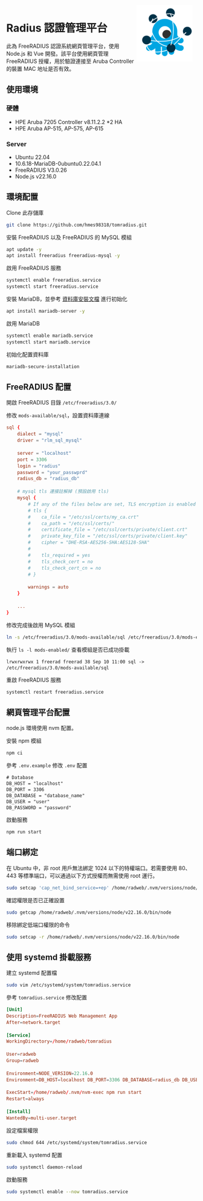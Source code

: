 <img width="150" height="150" align="right" style="float: right; margin: 0 10px 0 0;" alt="freeradius-network" src="public/img/freeradius-network.svg">

# Radius 認證管理平台
此為 FreeRADIUS 認證系統網頁管理平台，使用 Node.js 和 Vue 開發。該平台使用網頁管理 FreeRADIUS 授權，用於驗證連接至 Aruba Controller 的裝置 MAC 地址是否有效。  


## 使用環境
### 硬體
* HPE Aruba 7205 Controller v8.11.2.2 *2 HA
* HPE Aruba AP-515, AP-575, AP-615

### Server
* Ubuntu 22.04
* 10.6.18-MariaDB-0ubuntu0.22.04.1
* FreeRADIUS V3.0.26
* Node.js v22.16.0


## 環境配置
Clone 此存儲庫  
```bash
git clone https://github.com/hmes98318/tomradius.git
```

安裝 FreeRADIUS 以及 FreeRADIUS 的 MySQL 模組  
```bash
apt update -y
apt install freeradius freeradius-mysql -y
```

啟用 FreeRADIUS 服務  
```bash
systemctl enable freeradius.service
systemctl start freeradius.service
```

安裝 MariaDB，並參考 [資料庫安裝文檔](./database/mysql/README.md) 進行初始化  
```bash
apt install mariadb-server -y
```

啟用 MariaDB  
```bash
systemctl enable mariadb.service
systemctl start mariadb.service
```

初始化配置資料庫
```bash
mariadb-secure-installation
```


## FreeRADIUS 配置
開啟 FreeRADIUS 目錄 `/etc/freeradius/3.0/`  

修改 `mods-available/sql`，設置資料庫連線  
```conf
sql {
    dialect = "mysql"
    driver = "rlm_sql_mysql"

    server = "localhost"
    port = 3306
    login = "radius"
    password = "your_passwprd"
    radius_db = "radius_db"

    # mysql tls 連接註解掉 (預設啟用 tls)
    mysql {
        # If any of the files below are set, TLS encryption is enabled
        # tls {
        #    ca_file = "/etc/ssl/certs/my_ca.crt"
        #    ca_path = "/etc/ssl/certs/"
        #    certificate_file = "/etc/ssl/certs/private/client.crt"
        #    private_key_file = "/etc/ssl/certs/private/client.key"
        #    cipher = "DHE-RSA-AES256-SHA:AES128-SHA"
        #
        #    tls_required = yes
        #    tls_check_cert = no
        #    tls_check_cert_cn = no
        # }

        warnings = auto
    }

    ...
}
```

修改完成後啟用 MySQL 模組  
```bash
ln -s /etc/freeradius/3.0/mods-available/sql /etc/freeradius/3.0/mods-enabled/
```

執行 `ls -l mods-enabled/` 查看模組是否已成功掛載
```
lrwxrwxrwx 1 freerad freerad 38 Sep 10 11:00 sql -> /etc/freeradius/3.0/mods-available/sql
```

重啟 FreeRADIUS 服務  
```bash
systemctl restart freeradius.service
```


## 網頁管理平台配置
node.js 環境使用 nvm 配置。  

安裝 npm 模組  
```bash
npm ci
```

參考 `.env.example` 修改 `.env` 配置  
```env
# Database
DB_HOST = "localhost"
DB_PORT = 3306
DB_DATABASE = "database_name"
DB_USER = "user"
DB_PASSWORD = "password"
```

啟動服務  
```bash
npm run start
```


## 端口綁定
在 Ubuntu 中，非 root 用戶無法綁定 1024 以下的特權端口。若需要使用 80、443 等標準端口，可以通過以下方式授權而無需使用 root 運行。  

```bash
sudo setcap 'cap_net_bind_service=+ep' /home/radweb/.nvm/versions/node/v22.16.0/bin/node
```

確認權限是否已正確設置
```bash
sudo getcap /home/radweb/.nvm/versions/node/v22.16.0/bin/node
```

移除綁定低端口權限的命令  
```bash
sudo setcap -r /home/radweb/.nvm/versions/node/v22.16.0/bin/node
```


## 使用 systemd 掛載服務

建立 systemd 配置檔  
```bash
sudo vim /etc/systemd/system/tomradius.service
```

參考 `tomradius.service` 修改配置  
```conf
[Unit]
Description=FreeRADIUS Web Management App
After=network.target

[Service]
WorkingDirectory=/home/radweb/tomradius

User=radweb
Group=radweb

Environment=NODE_VERSION=22.16.0
Environment=DB_HOST=localhost DB_PORT=3306 DB_DATABASE=radius_db DB_USER=radius DB_PASSWORD=radius_password

ExecStart=/home/radweb/.nvm/nvm-exec npm run start
Restart=always

[Install]
WantedBy=multi-user.target
```

設定檔案權限  
```bash
sudo chmod 644 /etc/systemd/system/tomradius.service
```

重新載入 systemd 配置  
```bash
sudo systemctl daemon-reload
```

啟動服務  
```bash
sudo systemctl enable --now tomradius.service
```
